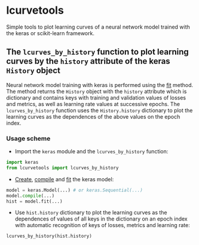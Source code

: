 # lcurvetools
Simple tools to plot learning curves of a neural network model trained with the keras or scikit-learn framework.

## The `lcurves_by_history` function to plot learning curves by the `history` attribute of the keras `History` object

Neural network model training with keras is performed using the [fit](https://keras.io/api/models/model_training_apis/#fit-method) method. The method returns the `History` object with the `history` attribute which is dictionary and contains keys with training and validation values of losses and metrics, as well as learning rate values at successive epochs. The `lcurves_by_history` function uses the `History.history` dictionary to plot the learning curves as the dependences of the above values on the epoch index.

### Usage scheme
- Import the `keras` module and the `lcurves_by_history` function:
```python
import keras
from lcurvetools import lcurves_by_history
```
- [Create](https://keras.io/api/models/), [compile](https://keras.io/api/models/model_training_apis/#compile-method)
and [fit](https://keras.io/api/models/model_training_apis/#fit-method) the keras model:
```python
model = keras.Model(...) # or keras.Sequential(...)
model.compile(...)
hist = model.fit(...)
```
- Use `hist.history` dictionary to plot the learning curves as the dependences of values of all keys in the dictionary on an epoch index with automatic recognition of keys of losses, metrics and learning rate:
```python
lcurves_by_history(hist.history)
```
